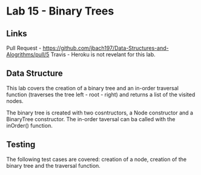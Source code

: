 # Lab 15 - Binary Trees

## Links
Pull Request - https://github.com/jbach197/Data-Structures-and-Alogrithms/pull/5
Travis - 
Heroku is not revelant for this lab.

## Data Structure
This lab covers the creation of a binary tree and an in-order traversal function (traverses the tree left - root - right) and returns a list of the visited nodes.

The binary tree is created with two cosntructors, a Node constructor and a BinaryTree constructor.  The in-order taversal can ba called with the inOrder() function.

## Testing
The following test cases are covered: creation of a node, creation of the binary tree and the traversal function.

